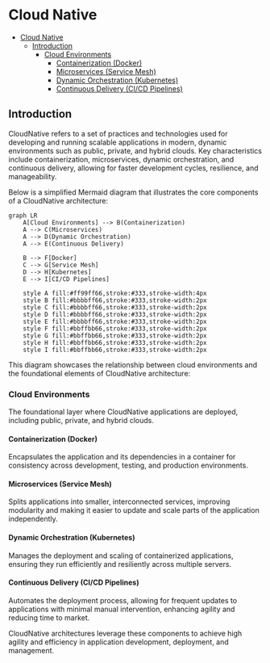 # Cloud Native

<!-- @import "[TOC]" {cmd="toc" depthFrom=1 depthTo=6 orderedList=false} -->

<!-- code_chunk_output -->

- [Cloud Native](#cloud-native)
  - [Introduction](#introduction)
    - [Cloud Environments](#cloud-environments)
      - [Containerization (Docker)](#containerization-docker)
      - [Microservices (Service Mesh)](#microservices-service-mesh)
      - [Dynamic Orchestration (Kubernetes)](#dynamic-orchestration-kubernetes)
      - [Continuous Delivery (CI/CD Pipelines)](#continuous-delivery-cicd-pipelines)

<!-- /code_chunk_output -->

## Introduction

CloudNative refers to a set of practices and technologies used for developing and running scalable applications in modern, dynamic environments such as public, private, and hybrid clouds. Key characteristics include containerization, microservices, dynamic orchestration, and continuous delivery, allowing for faster development cycles, resilience, and manageability.

Below is a simplified Mermaid diagram that illustrates the core components of a CloudNative architecture:

```mermaid
graph LR
    A[Cloud Environments] --> B(Containerization)
    A --> C(Microservices)
    A --> D(Dynamic Orchestration)
    A --> E(Continuous Delivery)

    B --> F[Docker]
    C --> G[Service Mesh]
    D --> H[Kubernetes]
    E --> I[CI/CD Pipelines]

    style A fill:#ff99ff66,stroke:#333,stroke-width:4px
    style B fill:#bbbbff66,stroke:#333,stroke-width:2px
    style C fill:#bbbbff66,stroke:#333,stroke-width:2px
    style D fill:#bbbbff66,stroke:#333,stroke-width:2px
    style E fill:#bbbbff66,stroke:#333,stroke-width:2px
    style F fill:#bbffbb66,stroke:#333,stroke-width:2px
    style G fill:#bbffbb66,stroke:#333,stroke-width:2px
    style H fill:#bbffbb66,stroke:#333,stroke-width:2px
    style I fill:#bbffbb66,stroke:#333,stroke-width:2px
```

This diagram showcases the relationship between cloud environments and the foundational elements of CloudNative architecture:

### Cloud Environments

The foundational layer where CloudNative applications are deployed, including public, private, and hybrid clouds.

#### Containerization (Docker)

Encapsulates the application and its dependencies in a container for consistency across development, testing, and production environments.

#### Microservices (Service Mesh)

Splits applications into smaller, interconnected services, improving modularity and making it easier to update and scale parts of the application independently.

#### Dynamic Orchestration (Kubernetes)

Manages the deployment and scaling of containerized applications, ensuring they run efficiently and resiliently across multiple servers.

#### Continuous Delivery (CI/CD Pipelines)

Automates the deployment process, allowing for frequent updates to applications with minimal manual intervention, enhancing agility and reducing time to market.

CloudNative architectures leverage these components to achieve high agility and efficiency in application development, deployment, and management.
